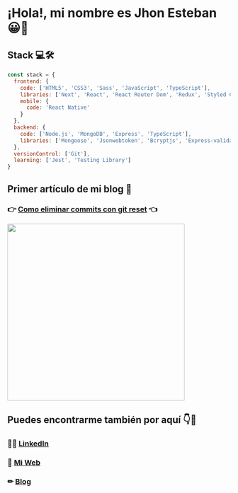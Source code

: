 # ¡Hola!, mi nombre es Jhon Esteban 😀👋



## Stack 💻🛠

```javascript
const stack = {
  frontend: {
    code: ['HTML5', 'CSS3', 'Sass', 'JavaScript', 'TypeScript'],
    libraries: ['Next', 'React', 'React Router Dom', 'Redux', 'Styled Components'],
    mobile: { 
      code: 'React Native'
    }
  },
  backend: {
    code: ['Node.js', 'MongoDB', 'Express', 'TypeScript'],
    libraries: ['Mongoose', 'Jsonwebtoken', 'Bcryptjs', 'Express-validator'],
  },
  versionControl: ['Git'],
  learning: ['Jest', 'Testing Library']
}
```


## Primer artículo de mi blog 📕
### 👉 [Como eliminar commits con git reset](https://dev.to/jhonesteban/como-eliminar-commits-con-git-reset-l7d) 👈

<a href="https://dev.to/jhonesteban/como-eliminar-commits-con-git-reset-l7d" target='_blank' rel='noreferrer'>
  <img src="https://i.imgur.com/doMMsMW.png" width="400"/>
</a>

## Puedes encontrarme también por aquí 👇🤖

### 🙋‍♂️ [LinkedIn](https://www.linkedin.com/in/jhon-esteban-herrera) 
### 💼 [Mi Web](https://jhon-esteban-herrera.vercel.app/#/about-me) 
### ✏ [Blog](https://dev.to/jhonesteban) 



<!--
**JhonEsteban/JhonEsteban** is a ✨ _special_ ✨ repository because its `README.md` (this file) appears on your GitHub profile.

Here are some ideas to get you started:

- 🔭 I’m currently working on ...
- 🌱 I’m currently learning ...
- 👯 I’m looking to collaborate on ...
- 🤔 I’m looking for help with ...
- 💬 Ask me about ...
- 📫 How to reach me: ...
- 😄 Pronouns: ...
- ⚡ Fun fact: ...
-->
